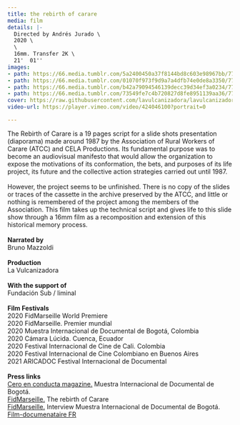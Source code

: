 ```yaml
---
title: the rebirth of carare
media: film
details: |-
  Directed by Andrés Jurado \
  2020 \
  \
  16mm. Transfer 2K \
  21'  01''
images:
- path: https://66.media.tumblr.com/5a2400450a37f8144bd8c603e98967bb/7770031474c997ab-d5/s2048x3072/1124a60590d34bcd10dda3dfbf982027c069369e.jpg
- path: https://66.media.tumblr.com/01070f973f9d9a7a4dfb74e0de8a3350/7770031474c997ab-cf/s2048x3072/8de96d16e9ee7ea00d20c786ac6ff8f1fe3d479b.jpg
- path: https://66.media.tumblr.com/b42a79094546139decc39d34ef3a0234/7770031474c997ab-12/s2048x3072/fbc5a5950b6a35f71013f6446b663db39e285328.jpg
- path: https://66.media.tumblr.com/73549fe7c4b720827d8fe8951139aa36/7770031474c997ab-1a/s2048x3072/cbcae7cb52bb15c7444a85f293651efba903b0da.jpg
cover: https://raw.githubusercontent.com/lavulcanizadora/lavulcanizadora/main/uploads/project-covers/elrenacerdelcarare-cover.png
video-url: https://player.vimeo.com/video/424046100?portrait=0

---
```

The Rebirth of Carare is a 19 pages script for a slide shots presentation (diaporama) made around 1987 by the Association of Rural Workers of Carare (ATCC) and CELA Productions. Its fundamental purpose was to become an audiovisual manifesto that would allow the organization to expose the motivations of its conformation, the bets, and purposes of its life project, its future and the collective action strategies carried out until 1987.
<br>
<br>
However, the project seems to be unfinished. There is no copy of the slides or traces of the cassette in the archive preserved by the ATCC, and little or nothing is remembered of the project among the members of the Association. This film takes up the technical script and gives life to this slide show through a 16mm film as a recomposition and extension of this historical memory process.
<br>
<br>
**Narrated by**<br>
Bruno Mazzoldi
<br>
<br>
**Production**<br>
La Vulcanizadora
<br>
<br>
**With the support of**<br>
Fundación Sub / liminal
<br>
<br>
**Film Festivals**<br>
2020 FidMarseille World Premiere<br>
2020 FidMarseille. Premier mundial<br>
2020 Muestra Internacional de Documental de Bogotá, Colombia<br>
2020 Cámara Lúcida. Cuenca, Ecuador<br>
2020 Festival Internacional de Cine de Cali. Colombia<br>
2020 Festival Internacional de Cine Colombiano en Buenos Aires<br>
2021 ARICADOC Festival Internacional de Documental
<br>
<br>
**Press links**<br>
[Cero en conducta magazine.](https://revistaceroenconducta.com/escritos/preterito-imperfecto-del-modo-indicativo/) Muestra Internacional de Documental de Bogotá.<br>
[FidMarseille.](https://fidmarseille.org/film/el-renacer-del-carare-the-rebirth-of-carare/) The rebirth of Carare<br>
[FidMarseille.](https://fidmarseille.org/en/entretien-el-renacer-del-carare/) Interview Muestra Internacional de Documental de Bogotá.<br>
[Film-documenataire FR](http://www.film-documentaire.fr/4DACTION/w_fiche_film/60517_1)